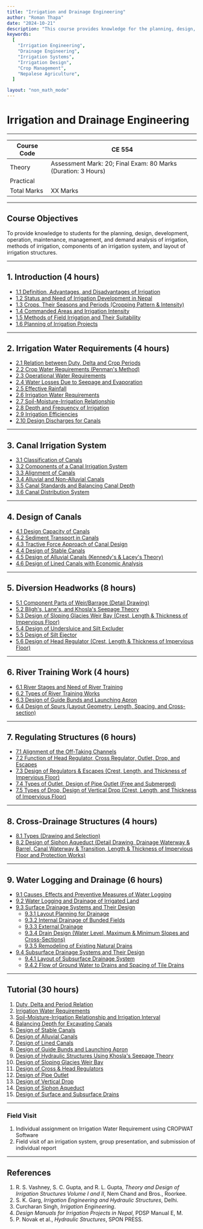 ```yaml
---
title: "Irrigation and Drainage Engineering"
author: "Roman Thapa"
date: "2024-10-21"
description: "This course provides knowledge for the planning, design, development, operation, maintenance, management, and demand analysis of irrigation systems, including methods and components of irrigation and the layout of irrigation structures."
keywords:
  [
    "Irrigation Engineering",
    "Drainage Engineering",
    "Irrigation Systems",
    "Irrigation Design",
    "Crop Management",
    "Nepalese Agriculture",
  ]

layout: "non_math_mode"
---
```


# Irrigation and Drainage Engineering

---

| Course Code | CE 554                                                        |
| ----------- | ------------------------------------------------------------- |
| Theory      | Assessment Mark: 20; Final Exam: 80 Marks (Duration: 3 Hours) |
| Practical   |                                                               |
| Total Marks | XX Marks                                                      |

---

## Course Objectives

To provide knowledge to students for the planning, design, development, operation, maintenance, management, and demand analysis of irrigation, methods of irrigation, components of an irrigation system, and layout of irrigation structures.

---

## 1. Introduction (4 hours)

- [1.1 Definition, Advantages, and Disadvantages of Irrigation](/path/to/subtopic1/)
- [1.2 Status and Need of Irrigation Development in Nepal](/path/to/subtopic2/)
- [1.3 Crops, Their Seasons and Periods (Cropping Pattern & Intensity)](/path/to/subtopic3/)
- [1.4 Commanded Areas and Irrigation Intensity](/path/to/subtopic4/)
- [1.5 Methods of Field Irrigation and Their Suitability](/path/to/subtopic5/)
- [1.6 Planning of Irrigation Projects](/path/to/subtopic6/)

---

## 2. Irrigation Water Requirements (4 hours)

- [2.1 Relation between Duty, Delta and Crop Periods](/path/to/subtopic1/)
- [2.2 Crop Water Requirements (Penman's Method)](/path/to/subtopic2/)
- [2.3 Operational Water Requirements](/path/to/subtopic3/)
- [2.4 Water Losses Due to Seepage and Evaporation](/path/to/subtopic4/)
- [2.5 Effective Rainfall](/path/to/subtopic5/)
- [2.6 Irrigation Water Requirements](/path/to/subtopic6/)
- [2.7 Soil-Moisture-Irrigation Relationship](/path/to/subtopic7/)
- [2.8 Depth and Frequency of Irrigation](/path/to/subtopic8/)
- [2.9 Irrigation Efficiencies](/path/to/subtopic9/)
- [2.10 Design Discharges for Canals](/path/to/subtopic10/)

---

## 3. Canal Irrigation System

- [3.1 Classification of Canals](/path/to/subtopic1/)
- [3.2 Components of a Canal Irrigation System](/path/to/subtopic2/)
- [3.3 Alignment of Canals](/path/to/subtopic3/)
- [3.4 Alluvial and Non-Alluvial Canals](/path/to/subtopic4/)
- [3.5 Canal Standards and Balancing Canal Depth](/path/to/subtopic5/)
- [3.6 Canal Distribution System](/path/to/subtopic6/)

---

## 4. Design of Canals

- [4.1 Design Capacity of Canals](/path/to/subtopic1/)
- [4.2 Sediment Transport in Canals](/path/to/subtopic2/)
- [4.3 Tractive Force Approach of Canal Design](/path/to/subtopic3/)
- [4.4 Design of Stable Canals](/path/to/subtopic4/)
- [4.5 Design of Alluvial Canals (Kennedy's & Lacey's Theory)](/path/to/subtopic5/)
- [4.6 Design of Lined Canals with Economic Analysis](/path/to/subtopic6/)

---

## 5. Diversion Headworks (8 hours)

- [5.1 Component Parts of Weir/Barrage (Detail Drawing)](/path/to/subtopic1/)
- [5.2 Bligh's, Lane's, and Khosla's Seepage Theory](/path/to/subtopic2/)
- [5.3 Design of Sloping Glacies Weir Bay (Crest, Length & Thickness of Impervious Floor)](/path/to/subtopic3/)
- [5.4 Design of Undersluice and Silt Excluder](/path/to/subtopic4/)
- [5.5 Design of Silt Ejector](/path/to/subtopic5/)
- [5.6 Design of Head Regulator (Crest, Length & Thickness of Impervious Floor)](/path/to/subtopic6/)

---

## 6. River Training Work (4 hours)

- [6.1 River Stages and Need of River Training](/path/to/subtopic1/)
- [6.2 Types of River Training Works](/path/to/subtopic2/)
- [6.3 Design of Guide Bunds and Launching Apron](/path/to/subtopic3/)
- [6.4 Design of Spurs (Layout Geometry, Length, Spacing, and Cross-section)](/path/to/subtopic4/)

---

## 7. Regulating Structures (6 hours)

- [7.1 Alignment of the Off-Taking Channels](/path/to/subtopic1/)
- [7.2 Function of Head Regulator, Cross Regulator, Outlet, Drop, and Escapes](/path/to/subtopic2/)
- [7.3 Design of Regulators & Escapes (Crest, Length, and Thickness of Impervious Floor)](/path/to/subtopic3/)
- [7.4 Types of Outlet, Design of Pipe Outlet (Free and Submerged)](/path/to/subtopic4/)
- [7.5 Types of Drop, Design of Vertical Drop (Crest, Length, and Thickness of Impervious Floor)](/path/to/subtopic5/)

---

## 8. Cross-Drainage Structures (4 hours)

- [8.1 Types (Drawing and Selection)](/path/to/subtopic1/)
- [8.2 Design of Siphon Aqueduct (Detail Drawing, Drainage Waterway & Barrel, Canal Waterway & Transition, Length & Thickness of Impervious Floor and Protection Works)](/path/to/subtopic2/)

---

## 9. Water Logging and Drainage (6 hours)

- [9.1 Causes, Effects and Preventive Measures of Water Logging](/path/to/subtopic1/)
- [9.2 Water Logging and Drainage of Irrigated Land](/path/to/subtopic2/)
- [9.3 Surface Drainage Systems and Their Design](/path/to/subtopic3/)
  - [9.3.1 Layout Planning for Drainage](/path/to/subtopic4/)
  - [9.3.2 Internal Drainage of Bunded Fields](/path/to/subtopic5/)
  - [9.3.3 External Drainage](/path/to/subtopic6/)
  - [9.3.4 Drain Design (Water Level, Maximum & Minimum Slopes and Cross-Sections)](/path/to/subtopic7/)
  - [9.3.5 Remodeling of Existing Natural Drains](/path/to/subtopic8/)
- [9.4 Subsurface Drainage Systems and Their Design](/path/to/subtopic9/)
  - [9.4.1 Layout of Subsurface Drainage System](/path/to/subtopic10/)
  - [9.4.2 Flow of Ground Water to Drains and Spacing of Tile Drains](/path/to/subtopic11/)

---

## Tutorial (30 hours)

1. [Duty, Delta and Period Relation](#)
2. [Irrigation Water Requirements](#)
3. [Soil-Moisture-Irrigation Relationship and Irrigation Interval](#)
4. [Balancing Depth for Excavating Canals](#)
5. [Design of Stable Canals](#)
6. [Design of Alluvial Canals](#)
7. [Design of Lined Canals](#)
8. [Design of Guide Bunds and Launching Apron](#)
9. [Design of Hydraulic Structures Using Khosla's Seepage Theory](#)
10. [Design of Sloping Glacies Weir Bay](#)
11. [Design of Cross & Head Regulators](#)
12. [Design of Pipe Outlet](#)
13. [Design of Vertical Drop](#)
14. [Design of Siphon Aqueduct](#)
15. [Design of Surface and Subsurface Drains](#)

---

### Field Visit

1. Individual assignment on Irrigation Water Requirement using CROPWAT Software
2. Field visit of an irrigation system, group presentation, and submission of individual report

---

## References

1. R. S. Vashney, S. C. Gupta, and R. L. Gupta, _Theory and Design of Irrigation Structures Volume I and II_, Nem Chand and Bros., Roorkee.
2. S. K. Garg, _Irrigation Engineering and Hydraulic Structures_, Delhi.
3. Curcharan Singh, _Irrigation Engineering_.
4. _Design Manuals for Irrigation Projects in Nepal_, PDSP Manual E, M.
5. P. Novak et al., _Hydraulic Structures_, SPON PRESS.
